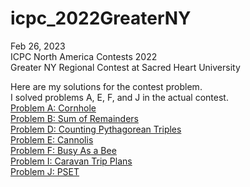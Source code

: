 # icpc_2022GreaterNY
Feb 26, 2023  
ICPC North America Contests 2022  
Greater NY Regional Contest at Sacred Heart University  

Here are my solutions for the contest problem.  
I solved problems A, E, F, and J in the actual contest.  
[Problem A: Cornhole](/solutions/cornhole.py)  
[Problem B: Sum of Remainders](/solutions/remainders.py)  
[Problem D: Counting Pythagorean Triples](/solutions/pythagorean.py)  
[Problem E: Cannolis](/solutions/cannolis.py)  
[Problem F: Busy As a Bee](/solutions/honeycomb.py)  
[Problem I: Caravan Trip Plans](/solutions/caravan.py)  
[Problem J: PSET](/solutions/pset.py)  
